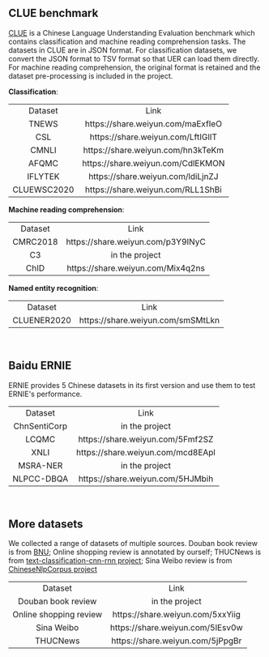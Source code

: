 ## CLUE benchmark
[CLUE](https://www.cluebenchmarks.com/) is a Chinese Language Understanding Evaluation benchmark which contains classification and machine reading comprehension tasks. The datasets in CLUE are in JSON format. For classification datasets, we convert the JSON format to TSV format so that UER can load them directly. For machine reading comprehension, the original format is retained and the dataset pre-processing is included in the project.

__Classification__:
<table>
<tr align="center"><td> Dataset <td> Link
<tr align="center"><td> TNEWS <td> https://share.weiyun.com/maExfIeO
<tr align="center"><td> CSL <td> https://share.weiyun.com/LftIGlIT
<tr align="center"><td> CMNLI <td> https://share.weiyun.com/hn3kTeKm 
<tr align="center"><td> AFQMC <td> https://share.weiyun.com/CdlEKMON
<tr align="center"><td> IFLYTEK <td> https://share.weiyun.com/ldiLjnZJ
<tr align="center"><td> CLUEWSC2020 <td> https://share.weiyun.com/RLL1ShBi
</table>

__Machine reading comprehension__:
<table>
<tr align="center"><td> Dataset <td> Link
<tr align="center"><td> CMRC2018 <td> https://share.weiyun.com/p3Y9INyC
<tr align="center"><td> C3 <td> in the project
<tr align="center"><td> ChID <td> https://share.weiyun.com/Mix4q2ns
</table>

__Named entity recognition__:
<table>
<tr align="center"><td> Dataset <td> Link
<tr align="center"><td> CLUENER2020 <td> https://share.weiyun.com/smSMtLkn
</table>

<br/>

## Baidu ERNIE
ERNIE provides 5 Chinese datasets in its first version and use them to test ERNIE's performance.

<table>
<tr align="center"><td> Dataset <td> Link 
<tr align="center"><td> ChnSentiCorp <td> in the project
<tr align="center"><td> LCQMC <td> https://share.weiyun.com/5Fmf2SZ
<tr align="center"><td> XNLI <td> https://share.weiyun.com/mcd8EApl
<tr align="center"><td> MSRA-NER <td> in the project
<tr align="center"><td> NLPCC-DBQA <td> https://share.weiyun.com/5HJMbih
</table>

<br/>

## More datasets
We collected a range of datasets of multiple sources. Douban book review is from [BNU](https://embedding.github.io/evaluation/); Online shopping review is annotated by ourself; THUCNews is from [text-classification-cnn-rnn project](https://github.com/gaussic/text-classification-cnn-rnn); Sina Weibo review is from [ChineseNlpCorpus project](https://github.com/SophonPlus/ChineseNlpCorpus)

<table>
<tr align="center"><td> Dataset <td> Link
<tr align="center"><td> Douban book review <td> in the project
<tr align="center"><td> Online shopping review <td> https://share.weiyun.com/5xxYiig
<tr align="center"><td> Sina Weibo <td> https://share.weiyun.com/5lEsv0w
<tr align="center"><td> THUCNews <td> https://share.weiyun.com/5jPpgBr
</table>
